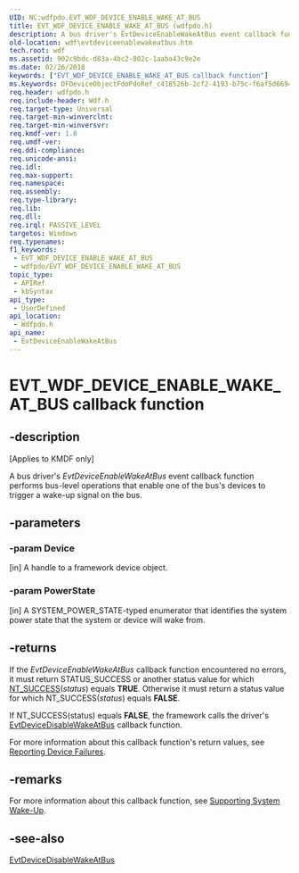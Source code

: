 ```yaml
---
UID: NC:wdfpdo.EVT_WDF_DEVICE_ENABLE_WAKE_AT_BUS
title: EVT_WDF_DEVICE_ENABLE_WAKE_AT_BUS (wdfpdo.h)
description: A bus driver's EvtDeviceEnableWakeAtBus event callback function performs bus-level operations that enable one of the bus's devices to trigger a wake-up signal on the bus.
old-location: wdf\evtdeviceenablewakeatbus.htm
tech.root: wdf
ms.assetid: 902c9bdc-d83a-4bc2-802c-1aaba43c9e2e
ms.date: 02/26/2018
keywords: ["EVT_WDF_DEVICE_ENABLE_WAKE_AT_BUS callback function"]
ms.keywords: DFDeviceObjectFdoPdoRef_c418526b-2cf2-4193-b75c-f6af5d669433.xml, EVT_WDF_DEVICE_ENABLE_WAKE_AT_BUS, EVT_WDF_DEVICE_ENABLE_WAKE_AT_BUS callback, EvtDeviceEnableWakeAtBus, EvtDeviceEnableWakeAtBus callback function, kmdf.evtdeviceenablewakeatbus, wdf.evtdeviceenablewakeatbus, wdfpdo/EvtDeviceEnableWakeAtBus
req.header: wdfpdo.h
req.include-header: Wdf.h
req.target-type: Universal
req.target-min-winverclnt: 
req.target-min-winversvr: 
req.kmdf-ver: 1.0
req.umdf-ver: 
req.ddi-compliance: 
req.unicode-ansi: 
req.idl: 
req.max-support: 
req.namespace: 
req.assembly: 
req.type-library: 
req.lib: 
req.dll: 
req.irql: PASSIVE_LEVEL
targetos: Windows
req.typenames: 
f1_keywords:
 - EVT_WDF_DEVICE_ENABLE_WAKE_AT_BUS
 - wdfpdo/EVT_WDF_DEVICE_ENABLE_WAKE_AT_BUS
topic_type:
 - APIRef
 - kbSyntax
api_type:
 - UserDefined
api_location:
 - Wdfpdo.h
api_name:
 - EvtDeviceEnableWakeAtBus
---
```


# EVT_WDF_DEVICE_ENABLE_WAKE_AT_BUS callback function


## -description

<p class="CCE_Message">[Applies to KMDF only]</p>

A bus driver's <i>EvtDeviceEnableWakeAtBus</i> event callback function performs bus-level operations that enable one of the bus's devices to trigger a wake-up signal on the bus.

## -parameters

### -param Device 

[in]
A handle to a framework device object.

### -param PowerState 

[in]
A SYSTEM_POWER_STATE-typed enumerator that identifies the system power state that the system or device will wake from.

## -returns

If the <i>EvtDeviceEnableWakeAtBus</i> callback function encountered no errors, it must return STATUS_SUCCESS or another status value for which <a href="https://docs.microsoft.com/windows-hardware/drivers/kernel/using-ntstatus-values">NT_SUCCESS</a>(<i>status</i>) equals <b>TRUE</b>. Otherwise it must return a status value for which NT_SUCCESS(<i>status</i>) equals <b>FALSE</b>.

If NT_SUCCESS(status) equals <b>FALSE</b>, the framework calls the driver's <a href="https://docs.microsoft.com/windows-hardware/drivers/ddi/wdfpdo/nc-wdfpdo-evt_wdf_device_disable_wake_at_bus">EvtDeviceDisableWakeAtBus</a> callback function.

 

For more information about this callback function's return values, see <a href="https://docs.microsoft.com/windows-hardware/drivers/wdf/reporting-device-failures">Reporting Device Failures</a>.

## -remarks

For more information about this callback function, see <a href="https://docs.microsoft.com/windows-hardware/drivers/wdf/supporting-system-wake-up">Supporting System Wake-Up</a>.

## -see-also

<a href="https://docs.microsoft.com/windows-hardware/drivers/ddi/wdfpdo/nc-wdfpdo-evt_wdf_device_disable_wake_at_bus">EvtDeviceDisableWakeAtBus</a>

